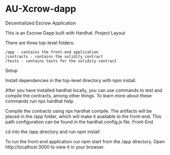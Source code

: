 # AU-Xcrow-dapp
Decentralized Escrow Application

This is an Escrow Dapp built with Hardhat.
Project Layout

There are three top-level folders:

    /app - contains the front-end application
    /contracts - contains the solidity contract
    /tests - contains tests for the solidity contract

Setup

Install dependencies in the top-level directory with npm install.

After you have installed hardhat locally, you can use commands to test and compile the contracts, among other things. To learn more about these commands run npx hardhat help.

Compile the contracts using npx hardhat compile. The artifacts will be placed in the /app folder, which will make it available to the front-end. This path configuration can be found in the hardhat.config.js file.
Front-End

cd into the /app directory and run npm install

To run the front-end application run npm start from the /app directory. Open http://localhost:3000 to view it in your browser.
